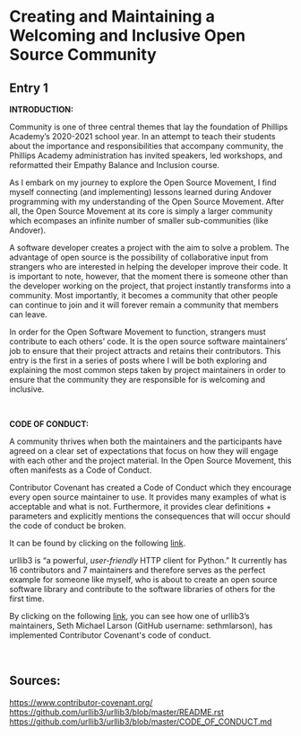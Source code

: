 # Creating and Maintaining a Welcoming and Inclusive Open Source Community
## Entry 1


__INTRODUCTION:__

Community is one of three central themes that lay the foundation of Phillips Academy’s 2020-2021 school year. In an attempt to teach their students about the importance and responsibilities that accompany community, the Phillips Academy administration has invited speakers, led workshops, and reformatted their Empathy Balance and Inclusion course. 

As I embark on my journey to explore the Open Source Movement, I find myself connecting (and implementing) lessons learned during Andover programming with my understanding of the Open Source Movement. After all, the Open Source Movement at its core is simply a larger community which ecompases an infinite number of smaller sub-communities (like Andover). 

A software developer creates a project with the aim to solve a problem. The advantage of open source is the possibility of collaborative input from strangers who are interested in helping the developer improve their code. It is important to note, however, that the moment there is someone other than the developer working on the project, that project instantly transforms into a community. Most importantly, it becomes a community that other people can continue to join and it will forever remain a community that members can leave.

In order for the Open Software Movement to function, strangers must contribute to each others’ code. It is the open source software maintainers’ job to ensure that their project attracts and retains their contributors. This entry is the first in a series of posts where I will be both exploring and explaining the most common steps taken by project maintainers in order to ensure that the community they are responsible for is welcoming and inclusive. 

<br />

__CODE OF CONDUCT:__

A community thrives when both the maintainers and the participants have agreed on a clear set of expectations that focus on how they will engage with each other and the project material. In the Open Source Movement, this often manifests as a Code of Conduct.

Contributor Covenant has created a Code of Conduct which they encourage every open source maintainer to use. It provides many examples of what is acceptable and what is not. Furthermore, it provides clear definitions + parameters and explicitly mentions the consequences that will occur should the code of conduct be broken.

It can be found by clicking on the following [link](https://www.contributor-covenant.org/).

urllib3 is “a powerful, _user-friendly_ HTTP client for Python.” It currently has 16 contributors and 7 maintainers and therefore serves as the perfect example for someone like myself, who is about to create an open source software library and contribute to the software libraries of others for the first time. 

By clicking on the following [link](https://github.com/urllib3/urllib3/blob/master/CODE_OF_CONDUCT.md), you can see how one of urllib3’s maintainers, Seth Michael Larson (GitHub username: sethmlarson), has implemented Contributor Covenant's code of conduct.

<br />

## Sources:
https://www.contributor-covenant.org/
https://github.com/urllib3/urllib3/blob/master/README.rst
https://github.com/urllib3/urllib3/blob/master/CODE_OF_CONDUCT.md
